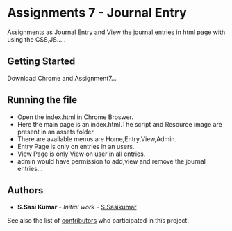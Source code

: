 # Assignments 7 - Journal Entry

Assignments as Journal Entry and View the journal entries in html page with using the CSS,JS.....

## Getting Started
Download Chrome and Assignment7...


## Running the file
* Open the index.html in Chrome Broswer.
* Here the main page is an index.html.The script and Resource image are present in an assets folder.
* There are available menus are Home,Entry,View,Admin.
* Entry Page is only on entries in an users.
* View Page is only View on user in all entries.
* admin would have permission to add,view and remove the journal entries...

## Authors

* **S.Sasi Kumar** - *Initial work* - [S.Sasikumar](https://github.com/zalym/gittutorial/tree/sasikumar/Assignment7)

See also the list of [contributors](https://github.com/zalym/gittutorial/tree/sasikumar/Assignment7) who participated in this project.
